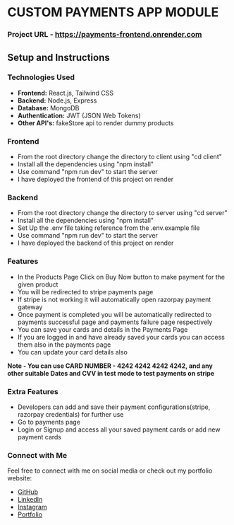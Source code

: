 # CUSTOM PAYMENTS APP MODULE

### Project URL - https://payments-frontend.onrender.com

## Setup and Instructions

### Technologies Used

- **Frontend:** React.js, Tailwind CSS
- **Backend:** Node.js, Express
- **Database:** MongoDB
- **Authentication:** JWT (JSON Web Tokens)
- **Other API's:** fakeStore api to render dummy products

### Frontend

- From the root directory change the directory to client using "cd client"
- Install all the dependencies using "npm install"
- Use command "npm run dev" to start the server
- I have deployed the frontend of this project on render

### Backend

- From the root directory change the directory to server using "cd server"
- Install all the dependencies using "npm install"
- Set Up the .env file taking reference from the .env.example file
- Use command "npm run dev" to start the server
- I have deployed the backend of this project on render

### Features

- In the Products Page Click on Buy Now button to make payment for the given product
- You will be redirected to stripe payments page
- If stripe is not working it will automatically open razorpay payment gateway
- Once payment is completed you will be automatically redirected to payments successful page and payments failure page respectively
- You can save your cards and details in the Payments Page
- If you are logged in and have already saved your cards you can access them also in the payments page
- You can update your card details also

**Note - You can use CARD NUMBER - 4242 4242 4242 4242, and any other suitable Dates and CVV in test mode to test payments on stripe**

### Extra Features

- Developers can add and save their payment configurations(stripe, razorpay credentials) for further use
- Go to payments page
- Login or Signup and access all your saved payment cards or add new payment cards

### Connect with Me

Feel free to connect with me on social media or check out my portfolio website:

- [GitHub](https://github.com/Vivek3072)
- [LinkedIn](https://www.linkedin.com/in/vivek-srivas/)
- [Instagram](https://www.instagram.com/vvk_srvstv_/)
- [Portfolio](https://vivek-srivastava.netlify.app/)
